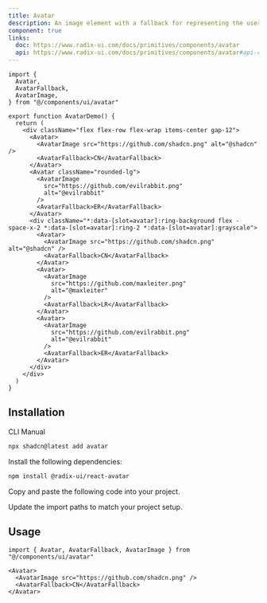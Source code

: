 ```yaml
---
title: Avatar
description: An image element with a fallback for representing the user.
component: true
links:
  doc: https://www.radix-ui.com/docs/primitives/components/avatar
  api: https://www.radix-ui.com/docs/primitives/components/avatar#api-reference
---
```


```tsx
import {
  Avatar,
  AvatarFallback,
  AvatarImage,
} from "@/components/ui/avatar"

export function AvatarDemo() {
  return (
    <div className="flex flex-row flex-wrap items-center gap-12">
      <Avatar>
        <AvatarImage src="https://github.com/shadcn.png" alt="@shadcn" />
        <AvatarFallback>CN</AvatarFallback>
      </Avatar>
      <Avatar className="rounded-lg">
        <AvatarImage
          src="https://github.com/evilrabbit.png"
          alt="@evilrabbit"
        />
        <AvatarFallback>ER</AvatarFallback>
      </Avatar>
      <div className="*:data-[slot=avatar]:ring-background flex -space-x-2 *:data-[slot=avatar]:ring-2 *:data-[slot=avatar]:grayscale">
        <Avatar>
          <AvatarImage src="https://github.com/shadcn.png" alt="@shadcn" />
          <AvatarFallback>CN</AvatarFallback>
        </Avatar>
        <Avatar>
          <AvatarImage
            src="https://github.com/maxleiter.png"
            alt="@maxleiter"
          />
          <AvatarFallback>LR</AvatarFallback>
        </Avatar>
        <Avatar>
          <AvatarImage
            src="https://github.com/evilrabbit.png"
            alt="@evilrabbit"
          />
          <AvatarFallback>ER</AvatarFallback>
        </Avatar>
      </div>
    </div>
  )
}

```

## Installation

<CodeTabs>

<TabsList>
  <TabsTrigger value="cli">CLI</TabsTrigger>
  <TabsTrigger value="manual">Manual</TabsTrigger>
</TabsList>
<TabsContent value="cli">

```bash
npx shadcn@latest add avatar
```

</TabsContent>

<TabsContent value="manual">

<Steps>

<Step>Install the following dependencies:</Step>

```bash
npm install @radix-ui/react-avatar
```

<Step>Copy and paste the following code into your project.</Step>

<ComponentSource name="avatar" title="components/ui/avatar.tsx" />

<Step>Update the import paths to match your project setup.</Step>

</Steps>

</TabsContent>

</CodeTabs>

## Usage

```tsx showLineNumbers
import { Avatar, AvatarFallback, AvatarImage } from "@/components/ui/avatar"
```

```tsx showLineNumbers
<Avatar>
  <AvatarImage src="https://github.com/shadcn.png" />
  <AvatarFallback>CN</AvatarFallback>
</Avatar>
```
